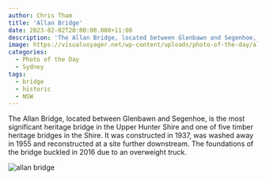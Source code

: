 ```yaml
---
author: Chris Tham
title: 'Allan Bridge'
date: 2023-02-02T20:00:00.000+11:00
description: 'The Allan Bridge, located between Glenbawn and Segenhoe, is the most significant heritage bridge in the Upper Hunter Shire '
image: https://visualvoyager.net/wp-content/uploads/photo-of-the-day/allan-bridge.jpeg
categories:
  - Photo of the Day
  - Sydney
tags:
  - bridge
  - historic
  - NSW
---
```


The Allan Bridge, located between Glenbawn and Segenhoe, is the most significant heritage bridge in the Upper Hunter Shire and one of five timber heritage bridges in the Shire. It was constructed in 1937, was washed away in 1955 and reconstructed at a site further downstream. The foundations of the bridge buckled in 2016 due to an overweight truck.

![allan bridge](https://visualvoyager.net/wp-content/uploads/photo-of-the-day/allan-bridge-2.jpeg)
